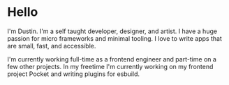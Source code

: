 # Hello

I'm Dustin. I'm a self taught developer, designer, and artist. I have a huge passion for micro frameworks and minimal tooling. I love to write apps that are small, fast, and accessible.

I'm currently working full-time as a frontend engineer and part-time on a few other projects. In my freetime I'm currently working on my frontend project Pocket and writing plugins for esbuild.
